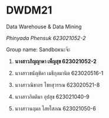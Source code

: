 # DWDM21
Data Warehouse &amp; Data Mining

_Phinyada Phensuk 623021052-2_

Group name: Sandboxนะจ๊ะ

1. **นางสาวภิญญาดา เพ็ญสุข 623021052-2** 

2. นางสาวชนัญชิดา เมธีกุลมานิต 623020516-1

3. นางสาวณิชากร ไชยสุวรรณ 623020521-8

4. นางสาวกิตติมา อุปสุข 623021040-9

5. นางสาวนฤมล ไสยโสภณ 623021050-6
